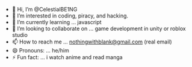 - 👋 Hi, I’m @CelestialBE1NG
- 👀 I’m interested in coding, piracy, and hacking.
- 🌱 I’m currently learning ... javascript
- 💞️ I’m looking to collaborate on ... game development in unity or roblox studio
- 📫 How to reach me ... nothingwithblank@gmail.com  (real email)
- 😄 Pronouns: ... he/him
- ⚡ Fun fact: ... i watch anime and read manga

<!---
CelestialBE1NG/CelestialBE1NG is a ✨ special ✨ repository because its `README.md` (this file) appears on your GitHub profile.
You can click the Preview link to take a look at your changes.
--->
